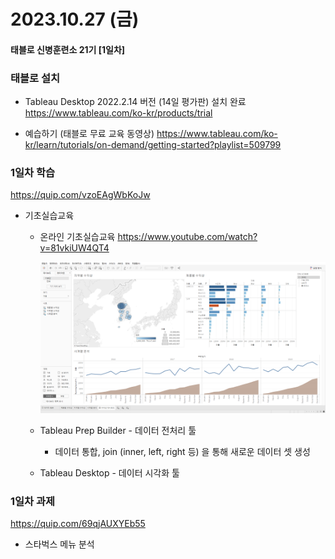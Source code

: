 # 2023.10.27 (금)

#### 태블로 신병훈련소 21기 [1일차]



### 태블로 설치

- Tableau Desktop 2022.2.14 버전 (14일 평가판) 설치 완료
  https://www.tableau.com/ko-kr/products/trial

- 예습하기 (태블로 무료 교육 동영상)
  https://www.tableau.com/ko-kr/learn/tutorials/on-demand/getting-started?playlist=509799



### 1일차 학습

https://quip.com/vzoEAgWbKoJw

- 기초실습교육
  - 온라인 기초실습교육 https://www.youtube.com/watch?v=81vkiUW4QT4
  
    ![image-20231101023808827](%5B2023.10.27%5D%201%EC%9D%BC%EC%B0%A8.assets/image-20231101023808827.png)
  - Tableau Prep Builder - 데이터 전처리 툴
    - 데이터 통합, join (inner, left, right 등) 을 통해 새로운 데이터 셋 생성
  - Tableau Desktop - 데이터 시각화 툴



### 1일차 과제

https://quip.com/69qjAUXYEb55

- 스타벅스 메뉴 분석
